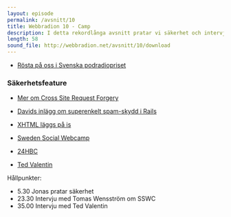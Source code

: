 ```yaml
---
layout: episode
permalink: /avsnitt/10
title: Webbradion 10 - Camp
description: I detta rekordlånga avsnitt pratar vi säkerhet och intervjuar Ted Valentin och Tomas Wennström. Glöm inte att rösta på oss i Svenska Podradiopriset! (länk nedan) 
length: 58
sound_file: http://webbradion.net/avsnitt/10/download
---
```


* [Rösta på oss i Svenska podradiopriset](http://www.daytona.se/podradiopriset/2009)

### Säkerhetsfeature

* [Mer om Cross Site Request Forgery](http://patrikc.wordpress.com/2009/06/17/cross-site-request-forgery-xsrf-csrf/)

* [Davids inlägg om superenkelt spam-skydd i Rails](http://davids.utrymme.net/2009/08/superenkelt-spamskydd-for-ruby-on-rails.html)

* [XHTML läggs på is](http://www.idg.se/2.1085/1.238313/xhtml-laggs-pa-is---allt-krut-pa-html-5)

* [Sweden Social Webcamp](http://www.swedensocialwebcamp.com)

* [24HBC](http://www.24hbc.com/)

* [Ted Valentin](http://tedvalentin.com)

Hållpunkter:
* 5.30 Jonas pratar säkerhet
* 23.30 Intervju med Tomas Wensström om SSWC
* 35.00 Intervju med Ted Valentin
